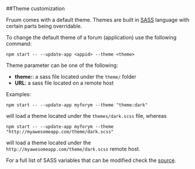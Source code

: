 
##Theme customization

Fruum comes with a default theme. Themes are built in [SASS](http://sass-lang.com/) language with certain parts being overridable.

To change the default theme of a forum (application) use the following command:

```
npm start -- --update-app <appid> --theme <theme>
```

Theme parameter can be one of the following:

 - **theme:<file>**: a sass file located under the ```theme/``` folder
 - **URL**: a sass file located on a remote host

Examples:

```
npm start -- --update-app myforym --theme "theme:dark"
```

will load a theme located under the ```themes/dark.scss``` file, whereas

```
npm start -- --update-app myforym --theme "http://myawesomeapp.com/theme/dark.scss"
```

will load a theme located under the ```http://myawesomeapp.com/theme/dark.scss``` remote host.

For a full list of SASS variables that can be modified check the [source](https://github.com/virtualcodewarrior/fruum/blob/master/client/style/variables.scss).
